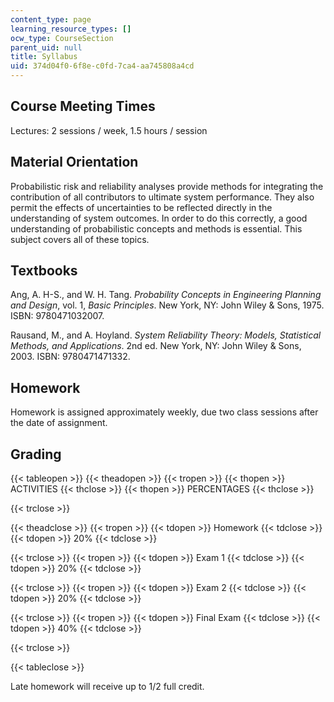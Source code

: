 ```yaml
---
content_type: page
learning_resource_types: []
ocw_type: CourseSection
parent_uid: null
title: Syllabus
uid: 374d04f0-6f8e-c0fd-7ca4-aa745808a4cd
---
```


Course Meeting Times
--------------------

Lectures: 2 sessions / week, 1.5 hours / session

Material Orientation
--------------------

Probabilistic risk and reliability analyses provide methods for integrating the contribution of all contributors to ultimate system performance. They also permit the effects of uncertainties to be reflected directly in the understanding of system outcomes. In order to do this correctly, a good understanding of probabilistic concepts and methods is essential. This subject covers all of these topics.

Textbooks
---------

Ang, A. H-S., and W. H. Tang. _Probability Concepts in Engineering Planning and Design_, vol. 1, _Basic Principles_. New York, NY: John Wiley & Sons, 1975. ISBN: 9780471032007.

Rausand, M., and A. Hoyland. _System Reliability Theory: Models, Statistical Methods, and Applications_. 2nd ed. New York, NY: John Wiley & Sons, 2003. ISBN: 9780471471332.

Homework
--------

Homework is assigned approximately weekly, due two class sessions after the date of assignment.

Grading
-------

{{< tableopen >}}
{{< theadopen >}}
{{< tropen >}}
{{< thopen >}}
ACTIVITIES
{{< thclose >}}
{{< thopen >}}
PERCENTAGES
{{< thclose >}}

{{< trclose >}}

{{< theadclose >}}
{{< tropen >}}
{{< tdopen >}}
Homework
{{< tdclose >}}
{{< tdopen >}}
20%
{{< tdclose >}}

{{< trclose >}}
{{< tropen >}}
{{< tdopen >}}
Exam 1
{{< tdclose >}}
{{< tdopen >}}
20%
{{< tdclose >}}

{{< trclose >}}
{{< tropen >}}
{{< tdopen >}}
Exam 2
{{< tdclose >}}
{{< tdopen >}}
20%
{{< tdclose >}}

{{< trclose >}}
{{< tropen >}}
{{< tdopen >}}
Final Exam
{{< tdclose >}}
{{< tdopen >}}
40%
{{< tdclose >}}

{{< trclose >}}

{{< tableclose >}}

  

Late homework will receive up to 1/2 full credit.
